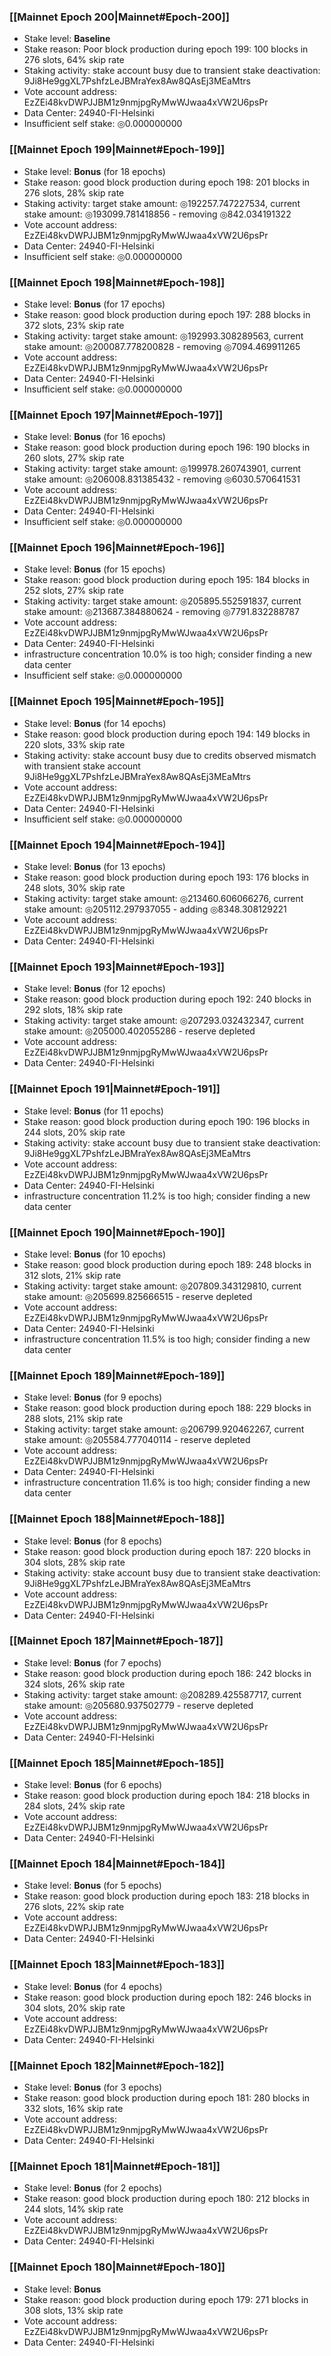 ### [[Mainnet Epoch 200|Mainnet#Epoch-200]]
* Stake level: **Baseline**
* Stake reason: Poor block production during epoch 199: 100 blocks in 276 slots, 64% skip rate
* Staking activity: stake account busy due to transient stake deactivation: 9Ji8He9ggXL7PshfzLeJBMraYex8Aw8QAsEj3MEaMtrs
* Vote account address: EzZEi48kvDWPJJBM1z9nmjpgRyMwWJwaa4xVW2U6psPr
* Data Center: 24940-FI-Helsinki
* Insufficient self stake: ◎0.000000000
### [[Mainnet Epoch 199|Mainnet#Epoch-199]]
* Stake level: **Bonus** (for 18 epochs)
* Stake reason: good block production during epoch 198: 201 blocks in 276 slots, 28% skip rate
* Staking activity: target stake amount: ◎192257.747227534, current stake amount: ◎193099.781418856 - removing ◎842.034191322
* Vote account address: EzZEi48kvDWPJJBM1z9nmjpgRyMwWJwaa4xVW2U6psPr
* Data Center: 24940-FI-Helsinki
* Insufficient self stake: ◎0.000000000
### [[Mainnet Epoch 198|Mainnet#Epoch-198]]
* Stake level: **Bonus** (for 17 epochs)
* Stake reason: good block production during epoch 197: 288 blocks in 372 slots, 23% skip rate
* Staking activity: target stake amount: ◎192993.308289563, current stake amount: ◎200087.778200828 - removing ◎7094.469911265
* Vote account address: EzZEi48kvDWPJJBM1z9nmjpgRyMwWJwaa4xVW2U6psPr
* Data Center: 24940-FI-Helsinki
* Insufficient self stake: ◎0.000000000
### [[Mainnet Epoch 197|Mainnet#Epoch-197]]
* Stake level: **Bonus** (for 16 epochs)
* Stake reason: good block production during epoch 196: 190 blocks in 260 slots, 27% skip rate
* Staking activity: target stake amount: ◎199978.260743901, current stake amount: ◎206008.831385432 - removing ◎6030.570641531
* Vote account address: EzZEi48kvDWPJJBM1z9nmjpgRyMwWJwaa4xVW2U6psPr
* Data Center: 24940-FI-Helsinki
* Insufficient self stake: ◎0.000000000
### [[Mainnet Epoch 196|Mainnet#Epoch-196]]
* Stake level: **Bonus** (for 15 epochs)
* Stake reason: good block production during epoch 195: 184 blocks in 252 slots, 27% skip rate
* Staking activity: target stake amount: ◎205895.552591837, current stake amount: ◎213687.384880624 - removing ◎7791.832288787
* Vote account address: EzZEi48kvDWPJJBM1z9nmjpgRyMwWJwaa4xVW2U6psPr
* Data Center: 24940-FI-Helsinki
* infrastructure concentration 10.0% is too high; consider finding a new data center
* Insufficient self stake: ◎0.000000000
### [[Mainnet Epoch 195|Mainnet#Epoch-195]]
* Stake level: **Bonus** (for 14 epochs)
* Stake reason: good block production during epoch 194: 149 blocks in 220 slots, 33% skip rate
* Staking activity: stake account busy due to credits observed mismatch with transient stake account 9Ji8He9ggXL7PshfzLeJBMraYex8Aw8QAsEj3MEaMtrs
* Vote account address: EzZEi48kvDWPJJBM1z9nmjpgRyMwWJwaa4xVW2U6psPr
* Data Center: 24940-FI-Helsinki
* Insufficient self stake: ◎0.000000000
### [[Mainnet Epoch 194|Mainnet#Epoch-194]]
* Stake level: **Bonus** (for 13 epochs)
* Stake reason: good block production during epoch 193: 176 blocks in 248 slots, 30% skip rate
* Staking activity: target stake amount: ◎213460.606066276, current stake amount: ◎205112.297937055 - adding ◎8348.308129221
* Vote account address: EzZEi48kvDWPJJBM1z9nmjpgRyMwWJwaa4xVW2U6psPr
* Data Center: 24940-FI-Helsinki
### [[Mainnet Epoch 193|Mainnet#Epoch-193]]
* Stake level: **Bonus** (for 12 epochs)
* Stake reason: good block production during epoch 192: 240 blocks in 292 slots, 18% skip rate
* Staking activity: target stake amount: ◎207293.032432347, current stake amount: ◎205000.402055286 - reserve depleted
* Vote account address: EzZEi48kvDWPJJBM1z9nmjpgRyMwWJwaa4xVW2U6psPr
* Data Center: 24940-FI-Helsinki
### [[Mainnet Epoch 191|Mainnet#Epoch-191]]
* Stake level: **Bonus** (for 11 epochs)
* Stake reason: good block production during epoch 190: 196 blocks in 244 slots, 20% skip rate
* Staking activity: stake account busy due to transient stake deactivation: 9Ji8He9ggXL7PshfzLeJBMraYex8Aw8QAsEj3MEaMtrs
* Vote account address: EzZEi48kvDWPJJBM1z9nmjpgRyMwWJwaa4xVW2U6psPr
* Data Center: 24940-FI-Helsinki
* infrastructure concentration 11.2% is too high; consider finding a new data center
### [[Mainnet Epoch 190|Mainnet#Epoch-190]]
* Stake level: **Bonus** (for 10 epochs)
* Stake reason: good block production during epoch 189: 248 blocks in 312 slots, 21% skip rate
* Staking activity: target stake amount: ◎207809.343129810, current stake amount: ◎205699.825666515 - reserve depleted
* Vote account address: EzZEi48kvDWPJJBM1z9nmjpgRyMwWJwaa4xVW2U6psPr
* Data Center: 24940-FI-Helsinki
* infrastructure concentration 11.5% is too high; consider finding a new data center
### [[Mainnet Epoch 189|Mainnet#Epoch-189]]
* Stake level: **Bonus** (for 9 epochs)
* Stake reason: good block production during epoch 188: 229 blocks in 288 slots, 21% skip rate
* Staking activity: target stake amount: ◎206799.920462267, current stake amount: ◎205584.777040114 - reserve depleted
* Vote account address: EzZEi48kvDWPJJBM1z9nmjpgRyMwWJwaa4xVW2U6psPr
* Data Center: 24940-FI-Helsinki
* infrastructure concentration 11.6% is too high; consider finding a new data center
### [[Mainnet Epoch 188|Mainnet#Epoch-188]]
* Stake level: **Bonus** (for 8 epochs)
* Stake reason: good block production during epoch 187: 220 blocks in 304 slots, 28% skip rate
* Staking activity: stake account busy due to transient stake deactivation: 9Ji8He9ggXL7PshfzLeJBMraYex8Aw8QAsEj3MEaMtrs
* Vote account address: EzZEi48kvDWPJJBM1z9nmjpgRyMwWJwaa4xVW2U6psPr
* Data Center: 24940-FI-Helsinki
### [[Mainnet Epoch 187|Mainnet#Epoch-187]]
* Stake level: **Bonus** (for 7 epochs)
* Stake reason: good block production during epoch 186: 242 blocks in 324 slots, 26% skip rate
* Staking activity: target stake amount: ◎208289.425587717, current stake amount: ◎205680.937502779 - reserve depleted
* Vote account address: EzZEi48kvDWPJJBM1z9nmjpgRyMwWJwaa4xVW2U6psPr
* Data Center: 24940-FI-Helsinki
### [[Mainnet Epoch 185|Mainnet#Epoch-185]]
* Stake level: **Bonus** (for 6 epochs)
* Stake reason: good block production during epoch 184: 218 blocks in 284 slots, 24% skip rate
* Vote account address: EzZEi48kvDWPJJBM1z9nmjpgRyMwWJwaa4xVW2U6psPr
* Data Center: 24940-FI-Helsinki
### [[Mainnet Epoch 184|Mainnet#Epoch-184]]
* Stake level: **Bonus** (for 5 epochs)
* Stake reason: good block production during epoch 183: 218 blocks in 276 slots, 22% skip rate
* Vote account address: EzZEi48kvDWPJJBM1z9nmjpgRyMwWJwaa4xVW2U6psPr
* Data Center: 24940-FI-Helsinki
### [[Mainnet Epoch 183|Mainnet#Epoch-183]]
* Stake level: **Bonus** (for 4 epochs)
* Stake reason: good block production during epoch 182: 246 blocks in 304 slots, 20% skip rate
* Vote account address: EzZEi48kvDWPJJBM1z9nmjpgRyMwWJwaa4xVW2U6psPr
* Data Center: 24940-FI-Helsinki
### [[Mainnet Epoch 182|Mainnet#Epoch-182]]
* Stake level: **Bonus** (for 3 epochs)
* Stake reason: good block production during epoch 181: 280 blocks in 332 slots, 16% skip rate
* Vote account address: EzZEi48kvDWPJJBM1z9nmjpgRyMwWJwaa4xVW2U6psPr
* Data Center: 24940-FI-Helsinki
### [[Mainnet Epoch 181|Mainnet#Epoch-181]]
* Stake level: **Bonus** (for 2 epochs)
* Stake reason: good block production during epoch 180: 212 blocks in 244 slots, 14% skip rate
* Vote account address: EzZEi48kvDWPJJBM1z9nmjpgRyMwWJwaa4xVW2U6psPr
* Data Center: 24940-FI-Helsinki
### [[Mainnet Epoch 180|Mainnet#Epoch-180]]
* Stake level: **Bonus**
* Stake reason: good block production during epoch 179: 271 blocks in 308 slots, 13% skip rate
* Vote account address: EzZEi48kvDWPJJBM1z9nmjpgRyMwWJwaa4xVW2U6psPr
* Data Center: 24940-FI-Helsinki
